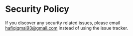 # Security Policy

If you discover any security related issues, please email hafiqiqmal93@gmail.com instead of using the issue tracker.
